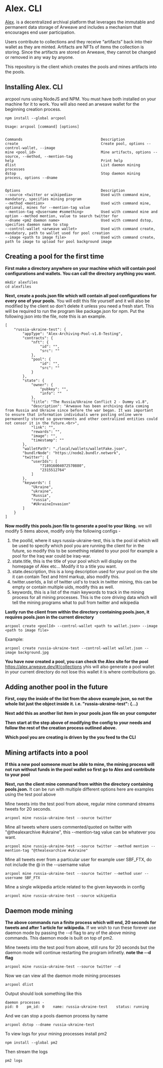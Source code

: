 # Alex. CLI

[Alex](https://alex.arweave.dev). is a decentralized archival platform that leverages the immutable and permanent data storage of Arweave and includes a mechanism that encourages end user participation.

Users contribute to collections and they receive “artifacts” back into their wallet as they are minted. Artifacts are NFTs of items the collection is storing. Since the artifacts are stored on Arweave, they cannot be changed or removed in any way by anyone.

This repository is the client which creates the pools and mines artifacts into the pools.

## Installing Alex. CLI

arcpool runs using NodeJS and NPM. You must have both installed on your machine for it to work. You will also need an arweave wallet for the beginning creation process.


```
npm install --global arcpool
```

```
Usage: arcpool [command] [options]


Commands                                    Description
create                                      Create pool, options --control-wallet, --image
mine <pool_id>                              Mine artifacts, options --source, --method, --mention-tag
help                                        Print help
dlist                                       List daemon mining processes
dstop                                       Stop daemon mining process, options --dname


Options                                     Description
--source <twitter or wikipedia>             Used with command mine, mandatory, specifies mining program         
--method <mention>                          Used with command mine, optional, mines for --mention-tag value
--mention-tag <@username #something>        Used with command mine and option --method mention, value to search twitter for
--dname <pm2 daemon name>                   Used with command dstop, specifies daemon name to stop
--control-wallet <arweave wallet>           Used with command create, mandatory, path to wallet used for pool creation      
--image <path to image file>                Used with command create, path to image to upload for pool background image
```

## Creating a pool for the first time

__First make a directory anywhere on your machine which will contain pool configurations and wallets. You can call the directory anything you want.__

```
mkdir alexfiles
cd alexfiles
```

__Next, create a pools.json file which will contain all pool configurations for every one of your pools.__ You will edit this file yourself and it will also be modified by the client so don't delete it unless you need a fresh start. This will be required to run the program like package.json for npm. Put the  following json into the file, note this is an example.

```
[
    "russia-ukraine-test": {
        "appType": "Alex-Archiving-Pool-v1.8-Testing",
        "contracts": {
            "nft": {
                "id": "",
                "src": ""
            },
            "pool": {
                "id": "",
                "src": ""
            }
        },
        "state": {
            "owner": {
                "pubkey": "",
                "info": ""
            },
            "title": "The Russia/Ukraine Conflict 2 - Dummy v1.8",
            "description": "Arweave has been archiving data coming from Russia and Ukraine since before the war began. It was important to ensure that information individuals were posting online were permanently stored so governments and other centralized entities could not censor it in the future.<br>",
            "link": "",
            "rewards": "",
            "image": "",
            "timestamp": ""
        },
        "walletPath": "./local/wallets/walletFake.json",
        "bundlrNode": "https://node2.bundlr.network",
        "twitter": {
            "userIds": [
                "718916004072570880",
                "2315512764"
            ]
        },
        "keywords": [
            "Ukraine",
            "ukraine",
            "Russia",
            "russia",
            "#UkraineInvasion"
        ]
    }
]
```

__Now modify this pools.json file to generate a pool to your liking.__ we will modify 5 items above, modify only the following configs - 

1. the poolId, where it says russia-ukraine-test, this is the pool id which will be used to 
    specify which pool you are running the client for in the future, so modify this to be
    something related to your pool for example a pool for the Iraq war could be iraq-war.
2. state.title, this is the title of your pool which will display on the homepage of Alex etc...
    Modify it to a title you want.
3. state.description, this is a long description used for your pool on the site it can contain
    Text and html markup, also modify this.
4. twitter.userIds, a list of twitter uid's to track in twitter mining, this can be empty or contain
    multiple uids, modify this as well.
5. keywords, this is a list of the main keywords to track in the mining process for all mining processes.
    This is the core driving data which will tell the mining programs what to pull from twitter and wikipedia


__Lastly run the client from within the directory containing pools.json, it requires pools.json in the current directory__

```
arcpool create <poolId> --control-wallet <path to wallet.json> --image <path to image file> 
```

Example:

```
arcpool create russia-ukraine-test --control-wallet wallet.json --image background.jpg
```

__You have now created a pool, you can check the Alex site for the pool__ https://alex.arweave.dev/#/collections yhis will also generate a pool wallet in your current directory do not lose this wallet it is where contributions go.


## Adding another pool in the future

__First, copy the inside of the list from the above example json, so not the whole list just the object inside it. i.e.  "russia-ukraine-test": {...)__

__Next add this as another list item in your pools.json file on your computer__

__Then start at the step above of modifying the config to your needs and follow the rest of the creation process outlined above.__

__Which pool you are creating is driven by the <poolId> you feed to the CLI__


## Mining artifacts into a pool

__If this a new pool someone must be able to mine, the mining process will not run without funds in the pool wallet so first go to Alex and contribute to your pool__

__Next, run the client mine command from within the directory containing pools.json.__ It can be run with multiple different options here are examples using the test pool above

Mine tweets into the test pool from above, regular mine command streams tweets for 20 seconds.
```
arcpool mine russia-ukraine-test --source twitter
```

Mine all tweets where users commented/quoted on twitter with "@thealexarchive #ukraine", this --mention-tag value can be whatever you want.
```
arcpool mine russia-ukraine-test --source twitter --method mention --mention-tag "@thealexarchive #ukraine"
```

Mine all tweets ever from a particular user for example user SBF_FTX, do not include the @ in the --username value
```
arcpool mine russia-ukraine-test --source twitter --method user --username SBF_FTX
```

Mine a single wikipedia article related to the given keywords in config
```
arcpool mine russia-ukraine-test --source wikipedia
```

## Daemon mode mining

__The above commands run a finite process which will end, 20 seconds for tweets and after 1 article for wikipedia.__ If we wish to run these forever use daemon mode by passing the --d flag to any of the above mining commands. This daemon mode is built on top of pm2.

Mine tweets into the test pool from above, still runs for 20 seconds but the daemon mode will continue restarting the program infinetly. __note the --d flag__
```
arcpool mine russia-ukraine-test --source twitter --d
```

Now we can view all the daemon mode mining processes
```
arcpool dlist
```

Output should look something like this
```
daemon processes -
pid: 0    pm_id: 0    name: russia-ukraine-test    status: running
```

And we can stop a pools daemon process by name
```
arcpool dstop --dname russia-ukraine-test
```

To view logs for your mining processes install pm2
```
npm install --global pm2
```

Then stream the logs
```
pm2 logs
```